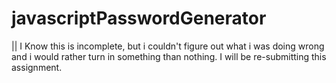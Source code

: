# javascriptPasswordGenerator
|| I Know this is incomplete, but i couldn't figure out what i was doing wrong and i would rather turn in something than nothing. I will be re-submitting this assignment.
